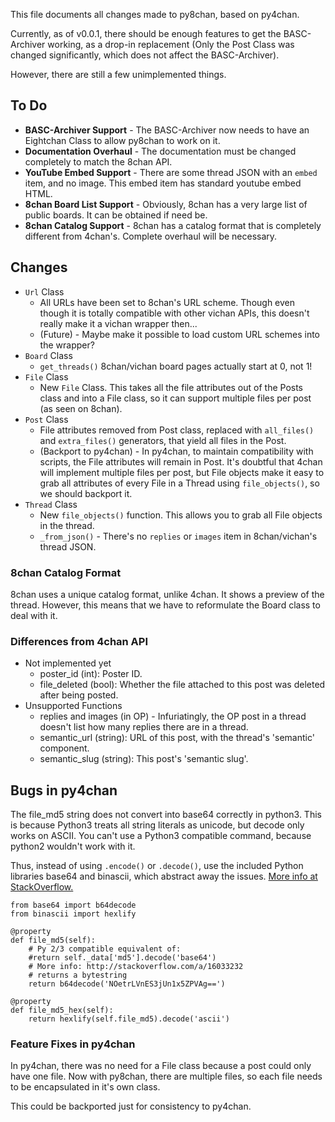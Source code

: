 This file documents all changes made to py8chan, based on py4chan.

Currently, as of v0.0.1, there should be enough features to get the BASC-Archiver working, as a drop-in replacement (Only the Post Class was changed significantly, which does not affect the BASC-Archiver). 

However, there are still a few unimplemented things.

## To Do

* **BASC-Archiver Support** - The BASC-Archiver now needs to have an Eightchan Class to allow py8chan to work on it.
* **Documentation Overhaul** - The documentation must be changed completely to match the 8chan API.
* **YouTube Embed Support** - There are some thread JSON with an `embed` item, and no image. This embed item has standard youtube embed HTML.
* **8chan Board List Support** - Obviously, 8chan has a very large list of public boards. It can be obtained if need be.
* **8chan Catalog Support** - 8chan has a catalog format that is completely different from 4chan's. Complete overhaul will be necessary.

## Changes

* `Url` Class
  * All URLs have been set to 8chan's URL scheme. Though even though it is totally compatible with other vichan APIs, this doesn't really make it a vichan wrapper then...
  * (Future) - Maybe make it possible to load custom URL schemes into the wrapper?
* `Board` Class
  * `get_threads()` 8chan/vichan board pages actually start at 0, not 1!
* `File` Class
  * New `File` Class. This takes all the file attributes out of the Posts class and into a File class, so it can support multiple files per post (as seen on 8chan).
* `Post` Class
  * File attributes removed from Post class, replaced with `all_files()` and `extra_files()` generators, that yield all files in the Post.
  * (Backport to py4chan) - In py4chan, to maintain compatibility with scripts, the File attributes will remain in Post. It's doubtful that 4chan will implement multiple files per post, but File objects make it easy to grab all attributes of every File in a Thread using `file_objects()`, so we should backport it.
* `Thread` Class
  * New `file_objects()` function. This allows you to grab all File objects in the thread.
  * `_from_json()` - There's no `replies` or `images` item in 8chan/vichan's thread JSON.

### 8chan Catalog Format

8chan uses a unique catalog format, unlike 4chan. It shows a preview of the thread. However, this means that we have to reformulate the Board class to deal with it.

### Differences from 4chan API

* Not implemented yet
  * poster_id (int): Poster ID.
  * file_deleted (bool): Whether the file attached to this post was deleted after being posted.
* Unsupported Functions
  * replies and images (in OP) - Infuriatingly, the OP post in a thread doesn't list how many replies there are in a thread.
  * semantic_url (string): URL of this post, with the thread's 'semantic' component.
  * semantic_slug (string): This post's 'semantic slug'.

## Bugs in py4chan

The file_md5 string does not convert into base64 correctly in python3. This is because Python3 treats all string literals as unicode, but decode only works on ASCII. You can't use a Python3 compatible command, because python2 wouldn't work with it.

Thus, instead of using `.encode()` or `.decode()`, use the included Python libraries base64 and binascii, which abstract away the issues. [More info at StackOverflow.](http://stackoverflow.com/a/16033232)

```
from base64 import b64decode
from binascii import hexlify

@property
def file_md5(self):
	# Py 2/3 compatible equivalent of:
	#return self._data['md5'].decode('base64')
	# More info: http://stackoverflow.com/a/16033232
	# returns a bytestring
	return b64decode('NOetrLVnES3jUn1x5ZPVAg==')
	
@property
def file_md5_hex(self):
	return hexlify(self.file_md5).decode('ascii')
```

### Feature Fixes in py4chan

In py4chan, there was no need for a File class because a post could only have one file. Now with py8chan, there are multiple files, so each file needs to be encapsulated in it's own class.

This could be backported just for consistency to py4chan.